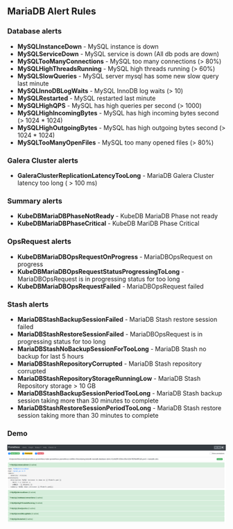 ## MariaDB Alert Rules

### Database alerts

- **MySQLInstanceDown** - MySQL instance is down
- **MySQLServiceDown** - MySQL service is down (All db pods are down)
- **MySQLTooManyConnections** - MySQL too many connections (> 80%)
- **MySQLHighThreadsRunning** - MySQL high threads running (> 60%)
- **MySQLSlowQueries** - MySQL server mysql has some new slow query last minute
- **MySQLInnoDBLogWaits** - MySQL InnoDB log waits (> 10)
- **MySQLRestarted** - MySQL restarted last minute
- **MySQLHighQPS** - MySQL has high queries per second (> 1000)
- **MySQLHighIncomingBytes** -  MySQL has high incoming bytes second (> 1024 * 1024)
- **MySQLHighOutgoingBytes** -  MySQL has high outgoing bytes second (> 1024 * 1024)
- **MySQLTooManyOpenFiles** -  MySQL too many opened files (> 80%)

### Galera Cluster alerts

- **GaleraClusterReplicationLatencyTooLong** - MariaDB Galera Cluster latency too long ( > 100 ms)

### Summary alerts

- **KubeDBMariaDBPhaseNotReady** - KubeDB MariaDB Phase not ready
- **KubeDBMariaDBPhaseCritical** - KubeDB MariDB Phase Critical

### OpsRequest alerts

- **KubeDBMariaDBOpsRequestOnProgress** - MariaDBOpsRequest on progress
- **KubeDBMariaDBOpsRequestStatusProgressingToLong** - MariaDBOpsRequest is in progressing status for too long
- **KubeDBMariaDBOpsRequestFailed** - MariaDBOpsRequest failed

### Stash alerts

- **MariaDBStashBackupSessionFailed** -  MariaDB Stash restore session failed
- **MariaDBStashRestoreSessionFailed** - MariaDBOpsRequest is in progressing status for too long
- **MariaDBStashNoBackupSessionForTooLong** - MariaDB Stash no backup for last 5 hours
- **MariaDBStashRepositoryCorrupted** - MariaDB Stash repository corrupted
- **MariaDBStashRepositoryStorageRunningLow** - MariaDB Stash Repository storage > 10 GB
- **MariaDBStashBackupSessionPeriodTooLong** - MariaDB Stash backup session taking more than 30 minutes to complete
- **MariaDBStashRestoreSessionPeriodTooLong** - MariaDB Stash restore session taking more than 30 minutes to complete

### Demo

![db-alerts.png](images/db-alerts.png)
